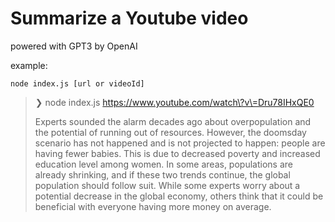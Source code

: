 # Summarize a Youtube video
powered with GPT3 by OpenAI

example:

    node index.js [url or videoId]


> ❯ node index.js https://www.youtube.com/watch\?v\=Dru78IHxQE0
>
> Experts sounded the alarm decades ago about overpopulation and the potential of running out of resources. However, the doomsday scenario has not happened and is not projected to happen: people are having fewer babies. This is due to decreased poverty and increased education level among women. In some areas, populations are already shrinking, and if these two trends continue, the global population should follow suit. While some experts worry about a potential decrease in the global economy, others think that it could be beneficial with everyone having more money on average.
